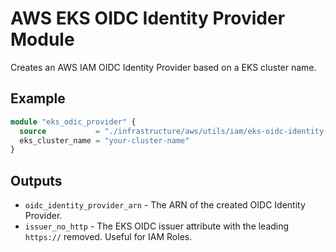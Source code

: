 # AWS EKS OIDC Identity Provider Module

Creates an AWS IAM OIDC Identity Provider based on a EKS cluster name.

## Example

```terraform
module "eks_odic_provider" {
  source           = "./infrastructure/aws/utils/iam/eks-oidc-identity-provider"
  eks_cluster_name = "your-cluster-name"
}
```

## Outputs

* `oidc_identity_provider_arn` - The ARN of the created OIDC Identity Provider.
* `issuer_no_http` - The EKS OIDC issuer attribute with the leading `https://` removed. Useful for IAM Roles.
